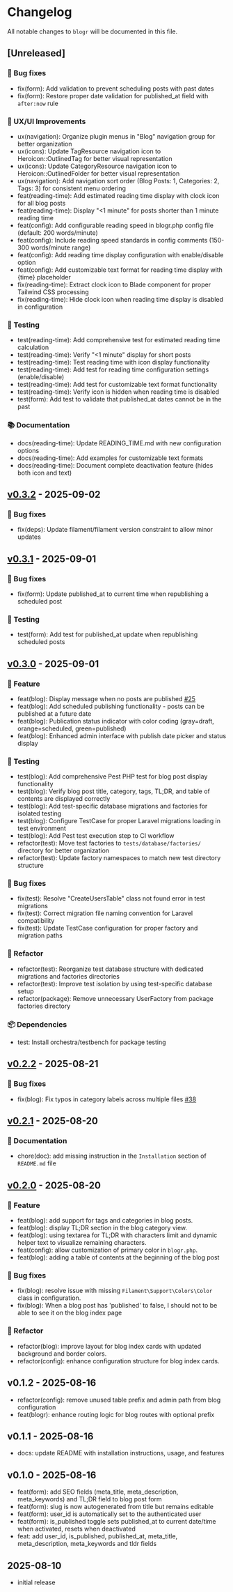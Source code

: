 # Changelog

All notable changes to `blogr` will be documented in this file.

## [Unreleased]

### 🐛 Bug fixes

- fix(form): Add validation to prevent scheduling posts with past dates
- fix(form): Restore proper date validation for published_at field with `after:now` rule

### 🎨 UX/UI Improvements

- ux(navigation): Organize plugin menus in "Blog" navigation group for better organization
- ux(icons): Update TagResource navigation icon to Heroicon::OutlinedTag for better visual representation
- ux(icons): Update CategoryResource navigation icon to Heroicon::OutlinedFolder for better visual representation
- ux(navigation): Add navigation sort order (Blog Posts: 1, Categories: 2, Tags: 3) for consistent menu ordering
- feat(reading-time): Add estimated reading time display with clock icon for all blog posts
- feat(reading-time): Display "<1 minute" for posts shorter than 1 minute reading time
- feat(config): Add configurable reading speed in blogr.php config file (default: 200 words/minute)
- feat(config): Include reading speed standards in config comments (150-300 words/minute range)
- feat(config): Add reading time display configuration with enable/disable option
- feat(config): Add customizable text format for reading time display with {time} placeholder
- fix(reading-time): Extract clock icon to Blade component for proper Tailwind CSS processing
- fix(reading-time): Hide clock icon when reading time display is disabled in configuration

### 🧪 Testing

- test(reading-time): Add comprehensive test for estimated reading time calculation
- test(reading-time): Verify "<1 minute" display for short posts
- test(reading-time): Test reading time with icon display functionality
- test(reading-time): Add test for reading time configuration settings (enable/disable)
- test(reading-time): Add test for customizable text format functionality
- test(reading-time): Verify icon is hidden when reading time is disabled
- test(form): Add test to validate that published_at dates cannot be in the past

### 📚 Documentation

- docs(reading-time): Update READING_TIME.md with new configuration options
- docs(reading-time): Add examples for customizable text formats
- docs(reading-time): Document complete deactivation feature (hides both icon and text)

## [v0.3.2](https://github.com/happytodev/blogr/compare/v0.3.1...v0.3.2) - 2025-09-02

### 🐛 Bug fixes

- fix(deps): Update filament/filament version constraint to allow minor updates


## [v0.3.1](https://github.com/happytodev/blogr/compare/v0.3.0...v0.3.1) - 2025-09-01

### 🐛 Bug fixes

- fix(form): Update published_at to current time when republishing a scheduled post

### 🧪 Testing

- test(form): Add test for published_at update when republishing scheduled posts


## [v0.3.0](https://github.com/happytodev/blogr/compare/v0.2.1...v0.3.0) - 2025-09-01

### 🚀 Feature

- feat(blog): Display message when no posts are published [#25](https://github.com/happytodev/blogr/issues/25)
- feat(blog): Add scheduled publishing functionality - posts can be published at a future date
- feat(blog): Publication status indicator with color coding (gray=draft, orange=scheduled, green=published)
- feat(blog): Enhanced admin interface with publish date picker and status display

### 🧪 Testing

- test(blog): Add comprehensive Pest PHP test for blog post display functionality
- test(blog): Verify blog post title, category, tags, TL;DR, and table of contents are displayed correctly
- test(blog): Add test-specific database migrations and factories for isolated testing
- test(blog): Configure TestCase for proper Laravel migrations loading in test environment
- test(blog): Add Pest test execution step to CI workflow
- refactor(test): Move test factories to `tests/database/factories/` directory for better organization
- refactor(test): Update factory namespaces to match new test directory structure

### 🐛 Bug fixes

- fix(test): Resolve "CreateUsersTable" class not found error in test migrations
- fix(test): Correct migration file naming convention for Laravel compatibility
- fix(test): Update TestCase configuration for proper factory and migration paths

### 🚜 Refactor

- refactor(test): Reorganize test database structure with dedicated migrations and factories directories
- refactor(test): Improve test isolation by using test-specific database setup
- refactor(package): Remove unnecessary UserFactory from package factories directory

### 📦 Dependencies

- test: Install orchestra/testbench for package testing

## [v0.2.2](https://github.com/happytodev/blogr/compare/v0.2.1...v0.2.2) - 2025-08-21

### 🐛 Bug fixes

- fix(blog): Fix typos in category labels across multiple files [#38](https://github.com/happytodev/blogr/issues/38)


## [v0.2.1](https://github.com/happytodev/blogr/compare/v0.2.0...v0.2.1) - 2025-08-20

### 📗 Documentation

- chore(doc): add missing instruction in the `Installation` section of `README.md` file


## [v0.2.0](https://github.com/happytodev/blogr/compare/v0.1.4...v0.2.0) - 2025-08-20

###  🚀 Feature

- feat(blog): add support for tags and categories in blog posts.
- feat(blog): display TL;DR section in the blog category view.
- feat(blog): using textarea for TL;DR with characters limit and dynamic helper text to visualize remaining characters.
- feat(config): allow customization of primary color in `blogr.php`.
- feat(blog): adding a table of contents at the beginning of the blog post

### 🐛 Bug fixes

- fix(blog): resolve issue with missing `Filament\Support\Colors\Color` class in configuration.
- fix(blog): When a blog post has 'published' to false, I should not to be able to see it on the blog index page

### 🚜 Refactor

- refactor(blog): improve layout for blog index cards with updated background and border colors.
- refactor(config): enhance configuration structure for blog index cards.


## v0.1.2 - 2025-08-16
- refactor(config): remove unused table prefix and admin path from blog configuration
- feat(blogr): enhance routing logic for blog routes with optional prefix

## v0.1.1 - 2025-08-16 
- docs: update README with installation instructions, usage, and features

## v0.1.0 - 2025-08-16
- feat(form): add SEO fields (meta_title, meta_description, meta_keywords) and TL;DR field to blog post form
- feat(form): slug is now autogenerated from title but remains editable
- feat(form): user_id is automatically set to the authenticated user
- feat(form): is_published toggle sets published_at to current date/time when activated, resets when deactivated
- feat: add user_id, is_published, published_at, meta_title, meta_description, meta_keywords and tldr fields


## 2025-08-10
- initial release
